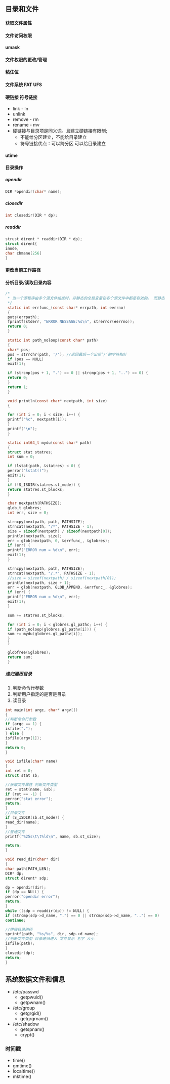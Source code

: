 ## 目录和文件
#### 获取文件属性
#### 文件访问权限
#### umask
#### 文件权限的更改/管理
#### 粘住位
#### 文件系统 FAT UFS
#### 硬链接 符号链接
- link - ln
- unlink
- remove - rm
- rename - mv
- 硬链接与目录项是同义词。且建立硬链接有限制;
	- 不能给分区建立，不能给目录建立
	- 符号链接优点：可以跨分区 可以给目录建立

#### utime
#### 目录操作
##### opendir
~~~c
DIR *opendir(char* name);
~~~
##### closedir
~~~c
int closedir(DIR * dp);
~~~
##### readdir
~~~c
strust dirent * readdir(DIR * dp);
struct dirent{
inode,
char chmane[256]
}
~~~
#### 更改当前工作路径
#### 分析目录/读取目录内容
~~~c
/*
 * 当一个源程序由多个源文件组成时，非静态的全局变量在各个源文件中都是有效的。 而静态全局变量则限制了其作用域， 即只在定义该变量的源文件内有效， 在同一源程序的其它源文件中不能使用它。由于静态全局变量的作用域局限于一个源文件内，只能为该源文件内的函数公用，因此可以避免在其它源文件中引起错误
 */
 static int errfunc_(const char* errpath, int eerrno)
 {
 puts(errpath);
 fprintf(stderr, "ERROR NESSAGE:%s\n", strerror(eerrno));
 return 0;
 }

 static int path_noloop(const char* path)
 {
 char* pos;
 pos = strrchr(path, '/'); //返回最后一个出现‘/’的字符指针
 if (pos == NULL)
 exit(1);

 if (strcmp(pos + 1, ".") == 0 || strcmp(pos + 1, "..") == 0) {
 return 0;
 }
 return 1;
 }

 void println(const char* nextpath, int size)
 {

 for (int i = 0; i < size; i++) {
 printf("%c", nextpath[i]);
 }
 printf("\n");
 }

 static int64_t mydu(const char* path)
 {
 struct stat statres;
 int sum = 0;

 if (lstat(path, &statres) < 0) {
 perror("lstat()");
 exit(1);
 }
 if (!S_ISDIR(statres.st_mode)) {
 return statres.st_blocks;
 }

 char nextpath[PATHSIZE];
 glob_t globres;
 int err, size = 0;

 strncpy(nextpath, path, PATHSIZE);
 strncat(nextpath, "/*", PATHSIZE - 1);
 size = sizeof(nextpath) / sizeof(nextpath[0]);
 println(nextpath, size);
 err = glob(nextpath, 0, &errfunc_, &globres);
 if (err) {
 printf("ERROR num = %d\n", err);
 exit(1);
 }

 strncpy(nextpath, path, PATHSIZE);
 strncat(nextpath, "/.*", PATHSIZE - 1);
 //size = sizeof(nextpath) / sizeof(nextpath[0]);
 println(nextpath, size + 1);
 err = glob(nextpath, GLOB_APPEND, &errfunc_, &globres);
 if (err) {
 printf("ERROR num = %d\n", err);
 exit(1);
 }

 sum += statres.st_blocks;

 for (int i = 0; i < globres.gl_pathc; i++) {
 if (path_noloop(globres.gl_pathv[i])) {
 sum += mydu(globres.gl_pathv[i]);
 }
 }

 globfree(&globres);
 return sum;
 }

 ~~~
##### 递归遍历目录
1. 判断命令行参数
2. 判断用户指定的是否是目录
3. 读目录
~~~c
int main(int argc, char* argv[])
{
//判断命令行参数
if (argc == 1) {
isfile(".");
} else {
isfile(argv[1]);
}
return 0;
}

void isfile(char* name)
{
int ret = 0;
struct stat sb;

//获取文件属性 判断文件类型
ret = stat(name, &sb);
if (ret == -1) {
perror("stat error");
return;
}
//目录文件
if (S_ISDIR(sb.st_mode)) {
read_dir(name);
}
//普通文件
printf("%25s\t\t%ld\n", name, sb.st_size);

return;
}

void read_dir(char* dir)
{
char path[PATH_LEN];
DIR* dp;
struct dirent* sdp;

dp = opendir(dir);
if (dp == NULL) {
perror("opendir error");
return;
}
while ((sdp = readdir(dp)) != NULL) {
if (strcmp(sdp->d_name, ".") == 0 || strcmp(sdp->d_name, "..") == 0)
continue;

//拼接目录路径
sprintf(path, "%s/%s", dir, sdp->d_name);
//判断文件类型 目录递归进入 文件显示 名字 大小
isfile(path);
}
closedir(dp);
return;
}

~~~
## 系统数据文件和信息
- /etc/passwd
	- getpwuid()
	- getpwnam()
- /etc/group
	- getgrgid()
	- getgrgrnam()
- /etc/shadow
	- getspnam()
	- crypt()
### 时间戳
- time()
- gmtime()
- localtime()
- mktime()

